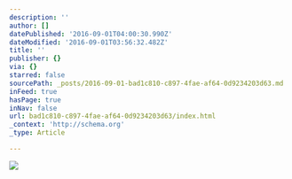 ```yaml
---
description: ''
author: []
datePublished: '2016-09-01T04:00:30.990Z'
dateModified: '2016-09-01T03:56:32.482Z'
title: ''
publisher: {}
via: {}
starred: false
sourcePath: _posts/2016-09-01-bad1c810-c897-4fae-af64-0d9234203d63.md
inFeed: true
hasPage: true
inNav: false
url: bad1c810-c897-4fae-af64-0d9234203d63/index.html
_context: 'http://schema.org'
_type: Article

---
```

![](https://the-grid-user-content.s3-us-west-2.amazonaws.com/d6e80bca-1636-46ba-a3dc-2c5a9f7063d6.jpg)